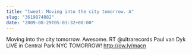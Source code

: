 ```yaml
---
title: "tweet: Moving into the city tomorrow. A"
slug: "3619874882"
date: "2009-08-29T05:03:32+00:00"
---
```

Moving into the city tomorrow. Awesome. RT @ultrarecords Paul van Dyk LIVE in Central Park NYC TOMORROW! http://ow.ly/macn